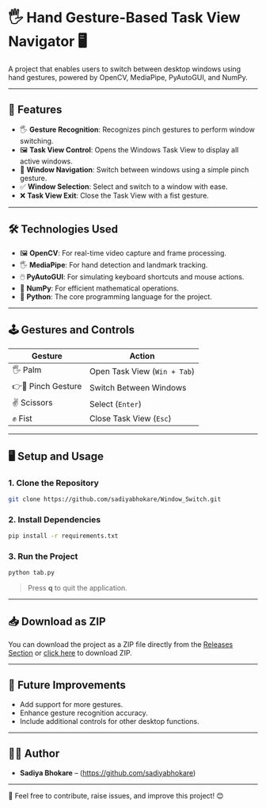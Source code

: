 # 🖐️ Hand Gesture-Based Task View Navigator 🖥️

A project that enables users to switch between desktop windows using hand gestures, powered by OpenCV, MediaPipe, PyAutoGUI, and NumPy.

---

## 🚀 Features
- 🖐️ **Gesture Recognition**: Recognizes pinch gestures to perform window switching.
- 🖼️ **Task View Control**: Opens the Windows Task View to display all active windows.
- 🔄 **Window Navigation**: Switch between windows using a simple pinch gesture.
- ✅ **Window Selection**: Select and switch to a window with ease.
- ❌ **Task View Exit**: Close the Task View with a fist gesture.

---

## 🛠️ Technologies Used
- 🖼️ **OpenCV**: For real-time video capture and frame processing.
- 🖐️ **MediaPipe**: For hand detection and landmark tracking.
- 🖱️ **PyAutoGUI**: For simulating keyboard shortcuts and mouse actions.
- 🐍 **NumPy**: For efficient mathematical operations.
- 🐍 **Python**: The core programming language for the project.

---

## 🕹️ Gestures and Controls
| Gesture            | Action                  |
|--------------------|-------------------------|
| 🖐️ Palm            | Open Task View (`Win + Tab`)|
| 👉🤏 Pinch Gesture   | Switch Between Windows  |
| ✌️ Scissors         | Select (`Enter`)        |
| ✊ Fist             | Close Task View (`Esc`) |

---

## 🖥️ Setup and Usage
### 1. Clone the Repository
```bash
git clone https://github.com/sadiyabhokare/Window_Switch.git
```

### 2. Install Dependencies
```bash
pip install -r requirements.txt
```

### 3. Run the Project
```bash
python tab.py
```

> Press **q** to quit the application.

---

## 📥 Download as ZIP
You can download the project as a ZIP file directly from the [Releases Section](https://github.com/sadiyabhokare/Window_Switch/releases) or [click here](https://github.com/sadiyabhokare/Window_Switch/archive/refs/heads/main.zip) to download ZIP.

---

## 🎯 Future Improvements
- Add support for more gestures.
- Enhance gesture recognition accuracy.
- Include additional controls for other desktop functions.

---

## 🧑‍💻 Author
- **Sadiya Bhokare** – (https://github.com/sadiyabhokare)

---

🔗 Feel free to contribute, raise issues, and improve this project! 😊
